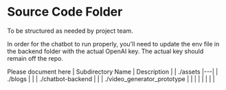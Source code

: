 # Source Code Folder
To be structured as needed by project team.

In order for the chatbot to run properly, you'll need to update the env file in the backend folder with the actual OpenAI key. The actual key should remain off the repo.                                

Please document here
| Subdirectory Name | Description |
| ./assets |---|
| ./blogs | |
| ./chatbot-backend | |
| ./video_generator_prototype | |
| | |
| | |
